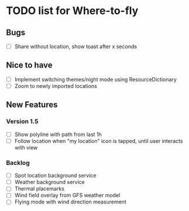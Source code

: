 # TODO list for Where-to-fly

## Bugs

- [ ] Share without location, show toast after x seconds

## Nice to have

- [ ] Implement switching themes/night mode using ResourceDictionary
- [ ] Zoom to newly imported locations

## New Features

### Version 1.5

- [ ] Show polyline with path from last 1h
- [ ] Follow location when "my location" icon is tapped, until user interacts with view

### Backlog

- [ ] Spot location background service
- [ ] Weather background service
- [ ] Thermal placemarks
- [ ] Wind field overlay from GFS weather model
- [ ] Flying mode with wind direction measurement
